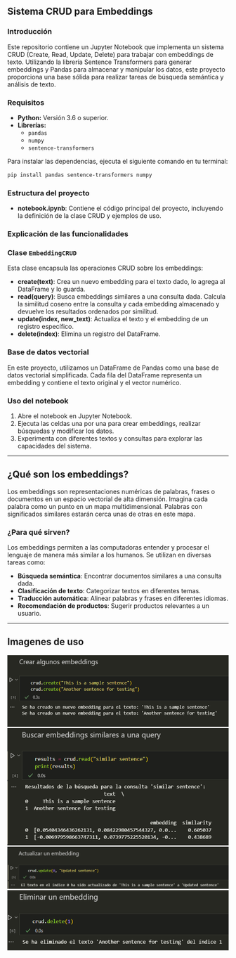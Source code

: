 ## Sistema CRUD para Embeddings

### Introducción

Este repositorio contiene un Jupyter Notebook que implementa un sistema CRUD (Create, Read, Update, Delete) para trabajar con embeddings de texto. Utilizando la librería Sentence Transformers para generar embeddings y Pandas para almacenar y manipular los datos, este proyecto proporciona una base sólida para realizar tareas de búsqueda semántica y análisis de texto.

### Requisitos

* **Python:** Versión 3.6 o superior.
* **Librerías:**
  * `pandas`
  * `numpy`
  * `sentence-transformers`

Para instalar las dependencias, ejecuta el siguiente comando en tu terminal:

```bash
pip install pandas sentence-transformers numpy
```

### Estructura del proyecto
* **notebook.ipynb**: Contiene el código principal del proyecto, incluyendo la definición de la clase CRUD y ejemplos de uso.

### Explicación de las funcionalidades

### Clase `EmbeddingCRUD`

Esta clase encapsula las operaciones CRUD sobre los embeddings:

* **create(text)**: Crea un nuevo embedding para el texto dado, lo agrega al DataFrame y lo guarda.
* **read(query)**: Busca embeddings similares a una consulta dada. Calcula la similitud coseno entre la consulta y cada embedding almacenado y devuelve los resultados ordenados por similitud.
* **update(index, new_text)**: Actualiza el texto y el embedding de un registro específico.
* **delete(index)**: Elimina un registro del DataFrame.

### Base de datos vectorial

En este proyecto, utilizamos un DataFrame de Pandas como una base de datos vectorial simplificada. Cada fila del DataFrame representa un embedding y contiene el texto original y el vector numérico.

### Uso del notebook
 1. Abre el notebook en Jupyter Notebook.
 2. Ejecuta las celdas una por una para crear embeddings, realizar búsquedas y modificar los datos.
 3. Experimenta con diferentes textos y consultas para explorar las capacidades del sistema.

 ---

 ## ¿Qué son los embeddings?

 Los embeddings son representaciones numéricas de palabras, frases o documentos en un espacio vectorial de alta dimensión. Imagina cada palabra como un punto en un mapa multidimensional. Palabras con significados similares estarán cerca unas de otras en este mapa.

 ### ¿Para qué sirven?

 Los embeddings permiten a las computadoras entender y procesar el lenguaje de manera más similar a los humanos. Se utilizan en diversas tareas como:

 * **Búsqueda semántica**: Encontrar documentos similares a una consulta dada.
 * **Clasificación de texto**: Categorizar textos en diferentes temas.
 * **Traducción automática**: Alinear palabras y frases en diferentes idiomas.
 * **Recomendación de productos**: Sugerir productos relevantes a un usuario.

 ---

 ## Imagenes de uso

 ![Crear Embedding](https://github.com/JuanManuelGilQuiroga/embeddingsCrudNotebook/blob/main/img/CrearEmbeddings.png)
 ![Buscar Embedding](https://github.com/JuanManuelGilQuiroga/embeddingsCrudNotebook/blob/main/img/BuscarEmbeddingsSimilares.png)
 ![Actualizar Embedding](https://github.com/JuanManuelGilQuiroga/embeddingsCrudNotebook/blob/main/img/ActualizarEmbedding.png)
 ![Eliminar Embedding](https://github.com/JuanManuelGilQuiroga/embeddingsCrudNotebook/blob/main/img/EliminarEmbedding.png)